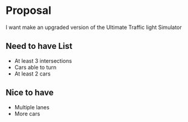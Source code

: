 # Proposal

I want make an upgraded version of the Ultimate Traffic light Simulator

## Need to have List
- At least 3 intersections
- Cars able to turn
- At least 2 cars

## Nice to have
- Multiple lanes
- More cars
